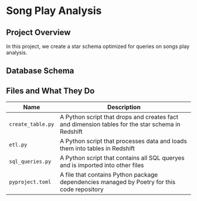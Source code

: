 # Song Play Analysis

## Project Overview

In this project, we create a star schema optimized for queries on songs play analysis.

## Database Schema

## Files and What They Do

| Name | Description |
| - | - |
| `create_table.py` | A Python script that drops and creates fact and dimension tables for the star schema in Redshift |
| `etl.py` | A Python script that processes data and loads them into tables in Redshift |
| `sql_queries.py` | A Python script that contains all SQL queryes and is imported into other files |
| `pyproject.toml` | A file that contains Python package dependencies managed by Poetry for this code repository |

